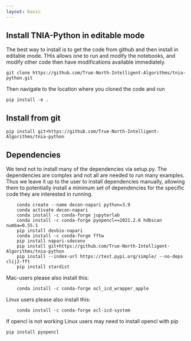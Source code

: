 ```yaml
---
layout: basic
---
```


## Install TNIA-Python in editable mode

The best way to install is to get the code from github and then install in editable mode.  THis allows one to run and modify the notebooks, and modify other code then have modifications available immediately. 

```
git clone https://github.com/True-North-Intelligent-Algorithms/tnia-python.git
```

Then navigate to the location where you cloned the code and run 

```
pip install -e .
```

## Install from git

```
pip install git+https://github.com/True-North-Intelligent-Algorithms/tnia-python
```

## Dependencies  

We tend not to install many of the dependencies via setup.py.  The dependencies are complex and not all are needed to run many examples.  Thus we leave it up to the user to install dependencies manually, allowing them to potentially install a minimum set of dependencies for the specific code they are interested in running.

```
    conda create --name decon-napari python=3.9
    conda activate decon-napari
    conda install -c conda-forge jupyterlab
    conda install -c conda-forge pyopencl==2021.2.6 hdbscan numba=0.55.1
    pip install devbio-napari
    conda install -c conda-forge fftw
    pip install napari-sdeconv
    pip install git+https://github.com/True-North-Intelligent-Algorithms/tnia-python
    pip install --index-url https://test.pypi.org/simple/ --no-deps clij2-fft
    pip install stardist
```

Mac-users please also install this:

```
    conda install -c conda-forge ocl_icd_wrapper_apple
```

Linux users please also install this:

```
    conda install -c conda-forge ocl-icd-system
```

If opencl is not working Linux users may need to install opencl with pip

```
pip install pyopencl
```
